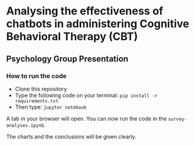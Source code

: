# Analysing the effectiveness of chatbots in administering Cognitive Behavioral Therapy (CBT)
## Psychology Group Presentation

### How to run the code

- Clone this repository
- Type the following code on your terminal: `pip install -r requirements.txt`
- Then type: `jupyter notebook`

A tab in your browser will open. You can now run the code in the `survey-analyses.ipynb`.

The charts and the conclusions will be given clearly.

